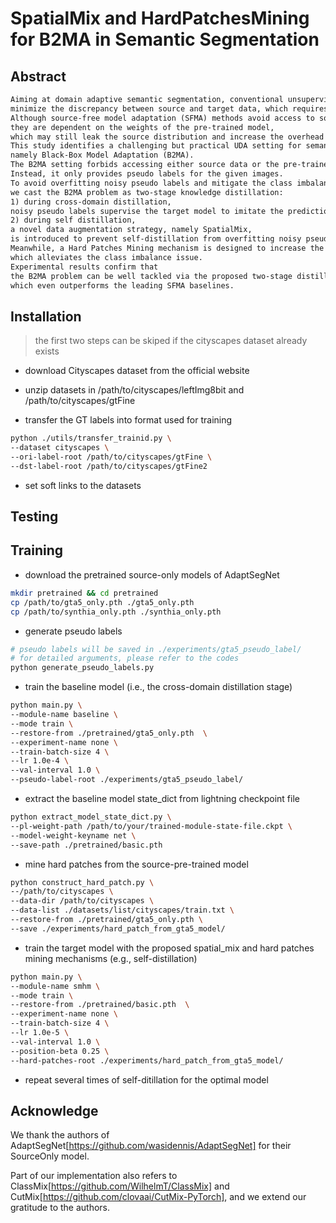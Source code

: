 # SpatialMix and HardPatchesMining for B2MA in Semantic Segmentation

## Abstract

```tex
Aiming at domain adaptive semantic segmentation, conventional unsupervised domain adaptation (UDA) methods 
minimize the discrepancy between source and target data, which requires the coexistence of both data domains. 
Although source-free model adaptation (SFMA) methods avoid access to source data, 
they are dependent on the weights of the pre-trained model, 
which may still leak the source distribution and increase the overhead of model transmission. 
This study identifies a challenging but practical UDA setting for semantic segmentation, 
namely Black-Box Model Adaptation (B2MA). 
The B2MA setting forbids accessing either source data or the pre-trained model weights. 
Instead, it only provides pseudo labels for the given images. 
To avoid overfitting noisy pseudo labels and mitigate the class imbalance issue, 
we cast the B2MA problem as two-stage knowledge distillation: 
1) during cross-domain distillation, 
noisy pseudo labels supervise the target model to imitate the prediction of the source model; 
2) during self distillation, 
a novel data augmentation strategy, namely SpatialMix, 
is introduced to prevent self-distillation from overfitting noisy pseudo labels. 
Meanwhile, a Hard Patches Mining mechanism is designed to increase the contribution of long-tailed classes, 
which alleviates the class imbalance issue. 
Experimental results confirm that 
the B2MA problem can be well tackled via the proposed two-stage distillation, 
which even outperforms the leading SFMA baselines.
```

## Installation

> the first two steps can be skiped if the cityscapes dataset already exists

- download Cityscapes dataset from the official website

- unzip datasets in /path/to/cityscapes/leftImg8bit and /path/to/cityscapes/gtFine

- transfer the GT labels into format used for training

```bash
python ./utils/transfer_trainid.py \
--dataset cityscapes \
--ori-label-root /path/to/cityscapes/gtFine \
--dst-label-root /path/to/cityscapes/gtFine2
```

- set soft links to the datasets

## Testing

## Training

- download the pretrained source-only models of AdaptSegNet

```bash
mkdir pretrained && cd pretrained
cp /path/to/gta5_only.pth ./gta5_only.pth
cp /path/to/synthia_only.pth ./synthia_only.pth
```

- generate pseudo labels

```bash
# pseudo labels will be saved in ./experiments/gta5_pseudo_label/
# for detailed arguments, please refer to the codes
python generate_pseudo_labels.py
```

- train the baseline model (i.e., the cross-domain distillation stage)

```bash
python main.py \
--module-name baseline \
--mode train \
--restore-from ./pretrained/gta5_only.pth  \
--experiment-name none \
--train-batch-size 4 \
--lr 1.0e-4 \
--val-interval 1.0 \
--pseudo-label-root ./experiments/gta5_pseudo_label/
```

- extract the baseline model state_dict from lightning checkpoint file

```bash
python extract_model_state_dict.py \
--pl-weight-path /path/to/your/trained-module-state-file.ckpt \
--model-weight-keyname net \
--save-path ./pretrained/basic.pth
```

- mine hard patches from the source-pre-trained model

```bash
python construct_hard_patch.py \
--/path/to/cityscapes \
--data-dir /path/to/cityscapes \
--data-list ./datasets/list/cityscapes/train.txt \
--restore-from ./pretrained/gta5_only.pth \
--save ./experiments/hard_patch_from_gta5_model/
```

- train the target model with the proposed spatial_mix and hard patches mining mechanisms (e.g., self-distillation)

```bash
python main.py \
--module-name smhm \
--mode train \
--restore-from ./pretrained/basic.pth  \
--experiment-name none \
--train-batch-size 4 \
--lr 1.0e-5 \
--val-interval 1.0 \
--position-beta 0.25 \
--hard-patches-root ./experiments/hard_patch_from_gta5_model/
```

- repeat several times of self-ditillation for the optimal model

## Acknowledge

We thank the authors of AdaptSegNet[https://github.com/wasidennis/AdaptSegNet] for their SourceOnly model.

Part of our implementation also refers to ClassMix[https://github.com/WilhelmT/ClassMix] and CutMix[https://github.com/clovaai/CutMix-PyTorch],
and we extend our gratitude to the authors.

